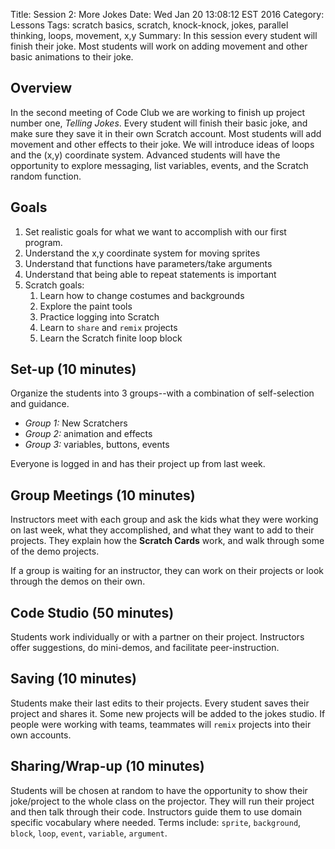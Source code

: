 Title: Session 2: More Jokes
Date: Wed Jan 20 13:08:12 EST 2016
Category: Lessons
Tags: scratch basics, scratch, knock-knock, jokes, parallel thinking, loops, movement, x,y
Summary: In this session every student will finish their joke. Most students will work on adding movement and other basic animations to their joke.

Overview
-----------------------------------------
In the second meeting of Code Club we are working to finish up project number
one, _Telling Jokes_. Every student will finish their basic joke, and make
sure they save it in their own Scratch account. Most students will add
movement and other effects to their joke. We will introduce ideas of loops and
the (x,y) coordinate system. Advanced students will have the opportunity to explore
messaging, list variables, events, and the Scratch random function.

Goals
-----------------------------------------
1. Set realistic goals for what we want to accomplish with our first program.
2. Understand the x,y coordinate system for moving sprites
3. Understand that functions have parameters/take arguments
4. Understand that being able to repeat statements is important
5. Scratch goals:
    1. Learn how to change costumes and backgrounds
    2. Explore the paint tools
    3. Practice logging into Scratch
    4. Learn to `share` and `remix` projects
    5. Learn the Scratch finite loop block

Set-up (10 minutes)
-------------------
Organize the students into 3 groups--with a combination of self-selection and guidance.

- _Group 1:_ New Scratchers
- _Group 2:_ animation and effects
- _Group 3:_ variables, buttons, events

Everyone is logged in and has their project up from last week.

Group Meetings (10 minutes)
---------------------------
Instructors meet with each group and ask the kids what they were working
on last week, what they accomplished, and what they want to add to their
projects. They explain how the **Scratch Cards** work, and walk through
some of the demo projects.

If a group is waiting for an instructor, they can work on their projects
or look through the demos on their own.

Code Studio (50 minutes)
------------------------
Students work individually or with a partner on their project. Instructors
offer suggestions, do mini-demos, and facilitate peer-instruction.

Saving (10 minutes)
-------------------
Students make their last edits to their projects. Every student saves their
project and shares it. Some new projects will be added to the jokes studio. If
people were working with teams, teammates  will `remix` projects into their
own accounts.

Sharing/Wrap-up (10 minutes)
----------------------------
Students will be chosen at random to have the opportunity to show their
joke/project to the whole class on the projector. They will run their
project and then talk through their code. Instructors guide them to use
domain specific vocabulary where needed. Terms include: `sprite`, `background`,
`block`, `loop`, `event`, `variable`, `argument`. 


